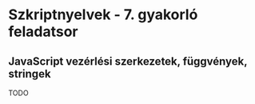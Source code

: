 # Szkriptnyelvek - 7. gyakorló feladatsor

## JavaScript vezérlési szerkezetek, függvények, stringek

TODO